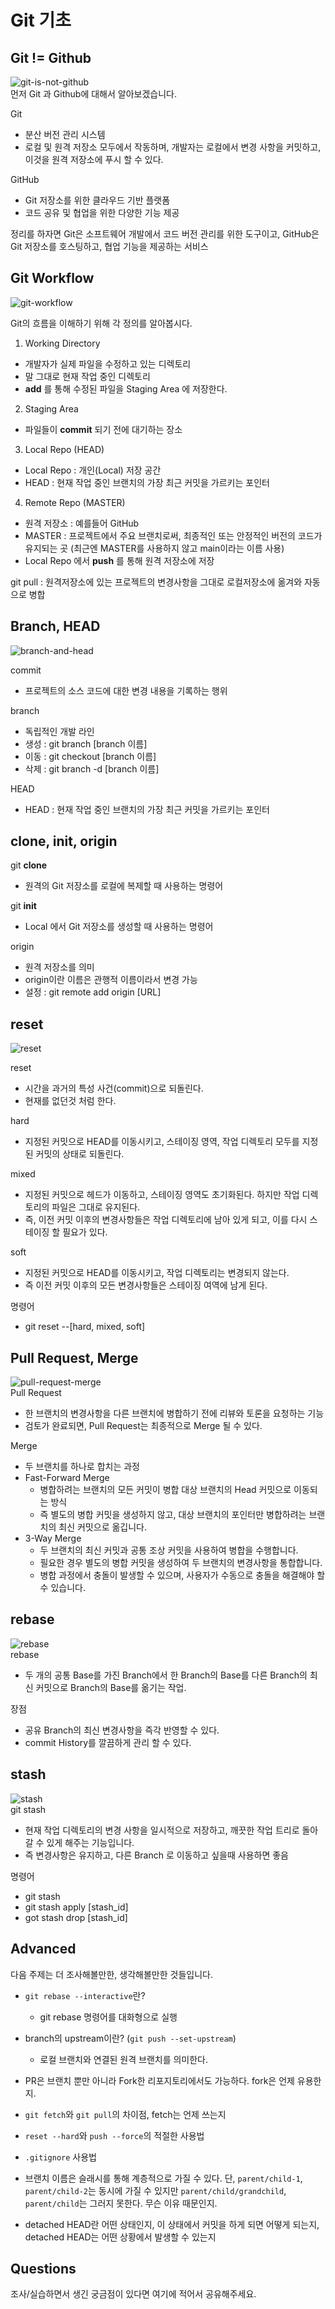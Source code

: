 # Git 기초

## Git != Github
![git-is-not-github](https://user-images.githubusercontent.com/51331195/160232512-3d6686ca-4ae3-4f11-a8d7-c893c0a7526a.png)  
먼저 Git 과 Github에 대해서 알아보겠습니다.

Git
- 분산 버전 관리 시스템
- 로컬 및 원격 저장소 모두에서 작동하며, 개발자는 로컬에서 변경 사항을 커밋하고, 이것을 원격 저장소에 푸시 할 수 있다.

GitHub
- Git 저장소를 위한 클라우드 기반 플랫폼
- 코드 공유 및 협업을 위한 다양한 기능 제공

정리를 하자면 Git은 소프트웨어 개발에서 코드 버전 관리를 위한 도구이고, GitHub은 Git 저장소를 호스팅하고, 협업 기능을 제공하는 서비스

## Git Workflow
![git-workflow](https://cdn-media-1.freecodecamp.org/images/1*iL2J8k4ygQlg3xriKGimbQ.png)  

Git의 흐름을 이해하기 위해 각 정의를 알아봅시다.

1. Working Directory
- 개발자가 실제 파일을 수정하고 있는 디렉토리
- 말 그대로 현재 작업 중인 디렉토리
- **add** 를 통해 수정된 파일을 Staging Area 에 저장한다.
2. Staging Area
- 파일들이 **commit** 되기 전에 대기하는 장소
3. Local Repo (HEAD)
- Local Repo : 개인(Local) 저장 공간
- HEAD : 현재 작업 중인 브랜치의 가장 최근 커밋을 가르키는 포인터
4. Remote Repo (MASTER)
- 원격 저장소 : 예를들어 GitHub
- MASTER : 프로젝트에서 주요 브랜치로써, 최종적인 또는 안정적인 버전의 코드가 유지되는 곳 (최근엔 MASTER를 사용하지 않고 main이라는 이름 사용)
- Local Repo 에서 **push** 를 통해 원격 저장소에 저장

git pull : 원격저장소에 있는 프로젝트의 변경사항을 그대로 로컬저장소에 옮겨와 자동으로 병합

## Branch, HEAD
![branch-and-head](https://ihatetomatoes.net/wp-content/uploads/2020/04/07-head-pointer.png)  

commit
- 프로젝트의 소스 코드에 대한 변경 내용을 기록하는 행위
  
branch
- 독립적인 개발 라인
- 생성 : git branch [branch 이름]
- 이동 : git checkout [branch 이름]
- 삭제 : git branch -d [branch 이름]

HEAD
- HEAD : 현재 작업 중인 브랜치의 가장 최근 커밋을 가르키는 포인터

## clone, init, origin
git **clone**
- 원격의 Git 저장소를 로컬에 복제할 때 사용하는 명령어

git **init**
- Local 에서 Git 저장소를 생성할 때 사용하는 명령어

origin
- 원격 저장소를 의미
- origin이란 이름은 관행적 이름이라서 변경 가능
- 설정 : git remote add origin [URL]

## reset
![reset](https://user-images.githubusercontent.com/51331195/160235594-8836570b-e8bf-484a-bb92-b2bd6d873066.png)  

reset
- 시간을 과거의 특성 사건(commit)으로 되돌린다.
- 현재를 없던것 처럼 한다.
  
hard
- 지정된 커밋으로 HEAD를 이동시키고, 스테이징 영역, 작업 디렉토리 모두를 지정된 커밋의 상태로 되돌린다.

mixed
- 지정된 커밋으로 헤드가 이동하고, 스테이징 영역도 초기화된다. 하지만 작업 디렉토리의 파일은 그대로 유지된다.
- 즉, 이전 커밋 이후의 변경사항들은 작업 디렉토리에 남아 있게 되고, 이를 다시 스테이징 할 필요가 있다.

soft
- 지정된 커밋으로 HEAD를 이동시키고, 작업 디렉토리는 변경되지 않는다.
- 즉 이전 커밋 이후의 모든 변경사항들은 스테이징 여역에 남게 된다.

명령어
- git reset --[hard, mixed, soft]

## Pull Request, Merge
![pull-request-merge](https://atlassianblog.wpengine.com/wp-content/uploads/bitbucket411-blog-1200x-branches2.png)  
Pull Request
- 한 브랜치의 변경사항을 다른 브랜치에 병합하기 전에 리뷰와 토론을 요청하는 기능
- 검토가 완료되면, Pull Request는 최종적으로 Merge 될 수 있다.

Merge
- 두 브랜치를 하나로 합치는 과정
- Fast-Forward Merge
  - 병합하려는 브랜치의 모든 커밋이 병합 대상 브랜치의 Head 커밋으로 이동되는 방식
  - 즉 별도의 병합 커밋을 생성하지 않고, 대상 브랜치의 포인터만 병합하려는 브랜치의 최신 커밋으로 옮깁니다.
- 3-Way Merge
  - 두 브랜치의 최신 커밋과 공통 조상 커밋을 사용하여 병합을 수행합니다. 
  - 필요한 경우 별도의 병합 커밋을 생성하여 두 브랜치의 변경사항을 통합합니다.
  - 병합 과정에서 충돌이 발생할 수 있으며, 사용자가 수동으로 충돌을 해결해야 할 수 있습니다.

## rebase
![rebase](https://user-images.githubusercontent.com/51331195/160234052-7fe70f85-5906-4474-b809-782adae92b3c.png)  
rebase
- 두 개의 공통 Base를 가진 Branch에서 한 Branch의 Base를 다른 Branch의 최신 커밋으로 Branch의 Base를 옮기는 작업.

장점
- 공유 Branch의 최신 변경사항을 즉각 반영할 수 있다.
- commit History를 깔끔하게 관리 할 수 있다.

## stash
![stash](https://d8it4huxumps7.cloudfront.net/bites/wp-content/banners/2023/4/642a663eaff96_git_stash.png)  
git stash
- 현재 작업 디렉토리의 변경 사항을 일시적으로 저장하고, 깨끗한 작업 트리로 돌아갈 수 있게 해주는 기능입니다. 
- 즉 변경사항은 유지하고, 다른 Branch 로 이동하고 싶을때 사용하면 좋음
  
명령어
- git stash
- git stash apply [stash_id]
- got stash drop [stash_id]


## Advanced
다음 주제는 더 조사해볼만한, 생각해볼만한 것들입니다. 
- `git rebase --interactive`란?
  - git rebase 명령어를 대화형으로 실행

- branch의 upstream이란? (`git push --set-upstream`)
  - 로컬 브랜치와 연결된 원격 브랜치를 의미한다.

- PR은 브랜치 뿐만 아니라 Fork한 리포지토리에서도 가능하다. fork은 언제 유용한지. 
- `git fetch`와 `git pull`의 차이점, fetch는 언제 쓰는지
- `reset --hard`와 `push --force`의 적절한 사용법
- `.gitignore` 사용법
- 브랜치 이름은 슬래시를 통해 계층적으로 가질 수 있다. 단, `parent/child-1`, `parent/child-2`는 동시에 가질 수 있지만 `parent/child/grandchild`, `parent/child`는 그러지 못한다. 무슨 이유 때문인지. 
- detached HEAD란 어떤 상태인지, 이 상태에서 커밋을 하게 되면 어떻게 되는지, detached HEAD는 어떤 상황에서 발생할 수 있는지

## Questions
조사/실습하면서 생긴 궁금점이 있다면 여기에 적어서 공유해주세요.
